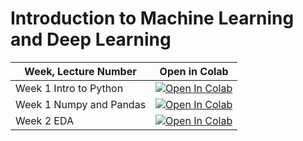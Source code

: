 # Introduction to Machine Learning and Deep Learning


| Week, Lecture Number | Open in Colab
|--|--|
| Week 1 Intro to Python  |  [![Open In Colab](https://colab.research.google.com/assets/colab-badge.svg)](https://colab.research.google.com/github/abhi-glitchhg/Intro-to-ml-dl/blob/main/Week1/Lecture1.ipynb)
| Week 1 Numpy and Pandas | [![Open In Colab](https://colab.research.google.com/assets/colab-badge.svg)](https://colab.research.google.com/github/abhi-glitchhg/Intro-to-ml-dl/blob/main/Week2/NumpyPandas.ipynb)
| Week 2 EDA | [![Open In Colab](https://colab.research.google.com/assets/colab-badge.svg)](https://colab.research.google.com/github/Shreyas-Bhat/Intro-to-ml-dl/blob/main/Week2/EDA.ipynb)
